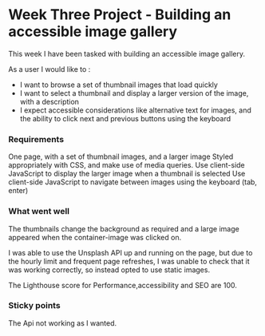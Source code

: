 # Week Three Project - Building an accessible image gallery

This week I have been tasked with building an accessible image gallery.

 As a user I would like to :

- I want to browse a set of thumbnail images that load quickly
- I want to select a thumbnail and display a larger version of the image, with a description
- I expect accessible considerations like alternative text for images, and the ability to click next and previous buttons using the keyboard


### Requirements

One page, with a set of thumbnail images, and a larger image
Styled appropriately with CSS, and make use of media queries.
Use client-side JavaScript to display the larger image when a thumbnail is selected
Use client-side JavaScript to navigate between images using the keyboard (tab, enter)

### What went well

The thumbnails change the background as required and a large image appeared when the container-image was clicked on.

I was able to use the  Unsplash API up and running on the page, but due to the hourly limit and frequent page refreshes, I was unable to check that it was working correctly, so instead opted to use static images.


The Lighthouse score for Performance,accessibility and SEO are 100.

### Sticky points

The Api  not working as I wanted.
